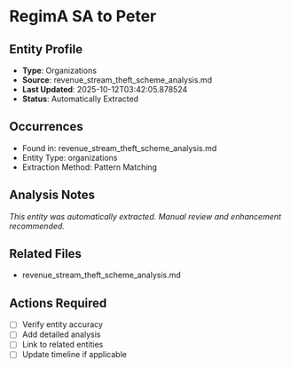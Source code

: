 # RegimA SA to Peter

## Entity Profile
- **Type**: Organizations
- **Source**: revenue_stream_theft_scheme_analysis.md
- **Last Updated**: 2025-10-12T03:42:05.878524
- **Status**: Automatically Extracted

## Occurrences
- Found in: revenue_stream_theft_scheme_analysis.md
- Entity Type: organizations
- Extraction Method: Pattern Matching

## Analysis Notes
*This entity was automatically extracted. Manual review and enhancement recommended.*

## Related Files
- revenue_stream_theft_scheme_analysis.md

## Actions Required
- [ ] Verify entity accuracy
- [ ] Add detailed analysis
- [ ] Link to related entities
- [ ] Update timeline if applicable
